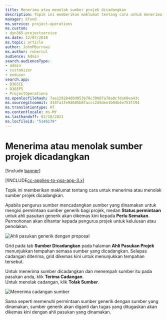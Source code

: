 ```yaml
---
title: Menerima atau menolak sumber projek dicadangkan
description: Topik ini memberikan maklumat tentang cara untuk menerima atau menolak sumber projek dicadangkan.
manager: kfend
ms.service: project-operations
ms.custom:
- dyn365-projectservice
ms.date: 12/07/2018
ms.topic: article
author: JohnPBurrows
ms.author: ruhercul
audience: Admin
search.audienceType:
- admin
- customizer
- enduser
search.app:
- D365CE
- D365PS
- ProjectOperations
ms.openlocfilehash: 7ae129284d0d053b78c39907a78a0cfda60ea43c
ms.sourcegitcommit: 418fa1fe9d605b8faccc2d5dee1b04b4e753f194
ms.translationtype: HT
ms.contentlocale: ms-MY
ms.lasthandoff: 02/10/2021
ms.locfileid: "5146179"
---
```

# <a name="accept-or-reject-a-proposed-project-resource"></a>Menerima atau menolak sumber projek dicadangkan

[!include [banner](../includes/psa-now-project-operations.md)]

[!INCLUDE[cc-applies-to-psa-app-3.x](../includes/cc-applies-to-psa-app-3x.md)]

Topik ini memberikan maklumat tentang cara untuk menerima atau menolak sumber projek dicadangkan.

Apabila pengurus sumber mencadangkan sumber yang dinamakan untuk mengisi permintaan sumber generik bagi projek, medan **Status permintaan** untuk ahli pasukan generik akan dikemas kini kepada **Perlu Semakan**. Permohonan akan dihantar kepada pengurus projek untuk kelulusan atau penolakan.

![Ahli pasukan generik dengan proposal](media/RM-how-to-19.png)

Grid pada tab **Sumber Dicadangkan** pada halaman **Ahli Pasukan Projek** menunjukkan tempahan semasa sumber yang dicadangkan. Selepas cadangan diterima, grid dikemas kini untuk menunjukkan tempahan tersebut. 

Untuk menerima sumber dicadangkan dan menempah sumber itu pada pasukan anda, klik **Terima Cadangan**.  
Untuk menolak cadangan, klik **Tolak Sumber**.

![Menerima cadangan sumber](media/RM-how-to-20.png) 

Sama seperti memenuhi permintaan sumber generik dengan sumber yang dinamakan, sumber generik akan diganti dan tugas yang ditugaskan akan dikemas kini dengan ahli pasukan yang dinamakan.
